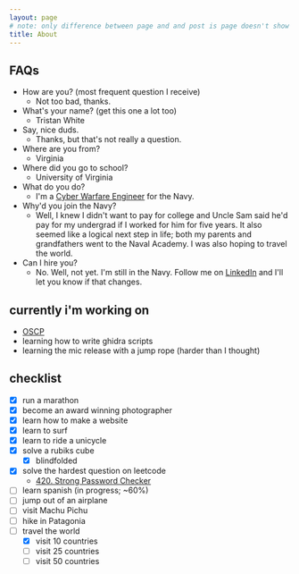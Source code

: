 ```yaml
---
layout: page
# note: only difference between page and and post is page doesn't show publish date
title: About
---
```

## FAQs

- How are you? (most frequent question I receive)
	- Not too bad, thanks.
- What's your name? (get this one a lot too)
	- Tristan White
- Say, nice duds.
	- Thanks, but that's not really a question.
- Where are you from?
	- Virginia
- Where did you go to school?
	- University of Virginia
- What do you do?
	- I'm a [Cyber Warfare Engineer](https://youtu.be/k_z_K8a4tuM?si=ixGbbrxtarS3bETN) for the Navy.
- Why'd you join the Navy?
	- Well, I knew I didn't want to pay for college and Uncle Sam said he'd pay for my undergrad if I worked for him for five years. It also seemed like a logical next step in life; both my parents and grandfathers went to the Naval Academy. I was also hoping to travel the world.
- Can I hire you?
	- No. Well, not yet. I'm still in the Navy. Follow me on [LinkedIn](https://www.linkedin.com/in/tr15t4n) and I'll let you know if that changes.

## currently i'm working on
- [OSCP](https://www.offsec.com/courses/pen-200/)
- learning how to write ghidra scripts
- learning the mic release with a jump rope (harder than I thought)

## checklist

- [x] run a marathon
- [x] become an award winning photographer
- [x] learn how to make a website
- [x] learn to surf
- [x] learn to ride a unicycle
- [x] solve a rubiks cube
	- [x] blindfolded
- [x] solve the hardest question on leetcode
	- [420. Strong Password Checker](https://leetcode.com/problems/strong-password-checker/description/)
- [ ] learn spanish (in progress; ~60%)
- [ ] jump out of an airplane
- [ ] visit Machu Pichu
- [ ] hike in Patagonia
- [ ] travel the world
	- [x] visit 10 countries
	- [ ] visit 25 countries
	- [ ] visit 50 countries
